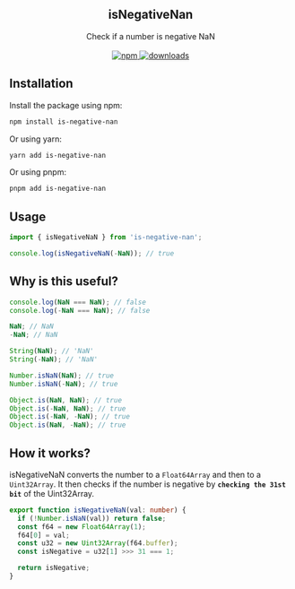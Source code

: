<div align="center">
  <h2>isNegativeNan</h2>
  <div>Check if a number is negative NaN</div>
  <br />
  <a href="https://www.npmjs.com/package/is-negative-nan">
    <img src="https://img.shields.io/npm/v/is-negative-nan?style=for-the-badge" alt="npm" />
  </a>
  <a href="https://www.npmjs.com/package/is-negative-nan">
    <img src="https://img.shields.io/npm/dt/is-negative-nan?style=for-the-badge" alt="downloads" />
  </a>
</div>

## Installation

Install the package using npm:

```sh
npm install is-negative-nan
```

Or using yarn:

```sh
yarn add is-negative-nan
```

Or using pnpm:

```sh
pnpm add is-negative-nan
```

## Usage

```ts
import { isNegativeNaN } from 'is-negative-nan';

console.log(isNegativeNaN(-NaN)); // true
```

## Why is this useful?

```ts
console.log(NaN === NaN); // false
console.log(-NaN === NaN); // false

NaN; // NaN
-NaN; // NaN

String(NaN); // 'NaN'
String(-NaN); // 'NaN'

Number.isNaN(NaN); // true
Number.isNaN(-NaN); // true

Object.is(NaN, NaN); // true
Object.is(-NaN, NaN); // true
Object.is(-NaN, -NaN); // true
Object.is(NaN, -NaN); // true
```

## How it works?

isNegativeNaN converts the number to a `Float64Array` and then to a `Uint32Array`. It then checks if the number is negative by **`checking the 31st bit`** of the Uint32Array.

```ts
export function isNegativeNaN(val: number) {
  if (!Number.isNaN(val)) return false;
  const f64 = new Float64Array(1);
  f64[0] = val;
  const u32 = new Uint32Array(f64.buffer);
  const isNegative = u32[1] >>> 31 === 1;

  return isNegative;
}
```
